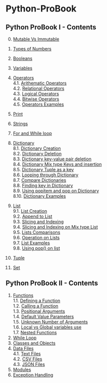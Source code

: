 # Python-ProBook 
## Python ProBook I - Contents
0. [Mutable Vs Immutable](#mutable)<br>
1. [Types of Numbers](#num-type)<br>
2. [Booleans](#bool)<br>
3. [Variables](#variables)<br>
4. [Operators](#operators)<br>
    4.1. [Arithematic Operators](#operators-arith)<br>
    4.2. [Relational Operators](#operators-relation)<br>
    4.3. [Logical Operators](#operators-logic)<br>
    4.4. [Bitwise Operators](#operators-bit)<br>
    4.5. [Operators Examples](#operators-exp)<br>
5. [Print](#print)<br>
6. [Strings](#strings)<br>
7. [For and While loop](#for-while)<br>
8. [Dictionary](#dictionary)<br>
    8.1. [Dictionary Creation](#dic-creation)<br>
    8.2. [Dictionary Deletion](#dic-deletion)<br>
    8.3. [Dictionary key-value pair deletion](#dic-kv-deletion)<br>
    8.4. [Dictionary Mix type Keys and insertion](#dic-mix-keys)<br>
    8.5. [Dictionary Tuple as a key](#dic-keytuple)<br>
    8.6. [Looping through Dictionary](#dic-loop)<br>
    8.7. [Compare Dictionaries](#dic-cmp) <br>
    8.8. [Finding key in Dictionary](#dic-find)<br>
    8.9. [Using popitem and pop on Dictionary](#dic-pop)<br>
    8.10. [Dictionary Examples](#dic-exp) <br>

9. [List](#list)<br>
    9.1. [List Creation](#create-list)<br>
    9.2. [Append to List](#append-list)<br>
    9.3. [Slicing and Indexing](#slice-list)<br>
    9.4. [Slicing and Indexing on Mix type List](#slice-mix-list)<br>
    9.5. [Lists Comparisons](#cmp-list)<br>
    9.6. [Operation on Lists](#oper-list)<br>
    9.7. [List Examples](#exp-list)<br>
    9.8. [Using pop() on list](#pop-list)<br>
    
10. [Tuple](#tuple)<br>
11. [Set](#set)

## Python ProBook II - Contents
1. [Functions](#func)<br>
    1.1. [Defining a Function](#func-def)<br>
    1.2. [Calling a Function](#func-call)<br>
    1.3. [Positional Arguments](#func-pos)<br>
    1.4. [Default Value Parameters](#func-default)<br>
    1.5. [Unknown Number of Arguments](#func-unknown)<br>
    1.6. [Local vs Global variables use](#func-variables)<br>
    1.7. [Nested Functions](#func-nested)<br>
2. [While Loop](#while)<br>
3. [Classes and Objects](#class)<br>
4. [Data Files](#datafiles)<br>
    4.1. [Text Files](#datafiles-txt)<br>
    4.2. [CSV Files](#datafiles-csv)<br>
    4.3. [JSON Files](#datafiles-json)<br>
5. [Modules](#modules)<br>
6. [Exception Handling](#exception)<br>

    
